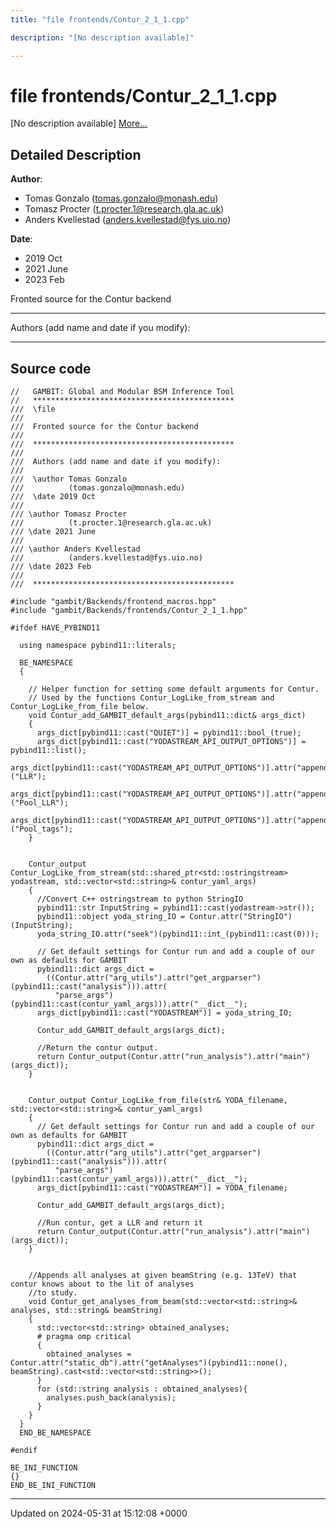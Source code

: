 ```yaml
---
title: "file frontends/Contur_2_1_1.cpp"

description: "[No description available]"

---
```


# file frontends/Contur_2_1_1.cpp

[No description available] [More...](#detailed-description)

## Detailed Description


**Author**: 

  * Tomas Gonzalo ([tomas.gonzalo@monash.edu](mailto:tomas.gonzalo@monash.edu)) 
  * Tomasz Procter ([t.procter.1@research.gla.ac.uk](mailto:t.procter.1@research.gla.ac.uk)) 
  * Anders Kvellestad ([anders.kvellestad@fys.uio.no](mailto:anders.kvellestad@fys.uio.no)) 


**Date**: 

  * 2019 Oct
  * 2021 June
  * 2023 Feb


Fronted source for the Contur backend



------------------

Authors (add name and date if you modify):



------------------




## Source code

```
//   GAMBIT: Global and Modular BSM Inference Tool
//   *********************************************
///  \file
///
///  Fronted source for the Contur backend
///
///  *********************************************
///
///  Authors (add name and date if you modify):
///
///  \author Tomas Gonzalo
///          (tomas.gonzalo@monash.edu)
///  \date 2019 Oct
///
/// \author Tomasz Procter
///          (t.procter.1@research.gla.ac.uk)
/// \date 2021 June
///
/// \author Anders Kvellestad
///          (anders.kvellestad@fys.uio.no)
/// \date 2023 Feb
///
///  *********************************************

#include "gambit/Backends/frontend_macros.hpp"
#include "gambit/Backends/frontends/Contur_2_1_1.hpp"

#ifdef HAVE_PYBIND11

  using namespace pybind11::literals;

  BE_NAMESPACE
  {

    // Helper function for setting some default arguments for Contur.
    // Used by the functions Contur_LogLike_from_stream and Contur_LogLike_from_file below.
    void Contur_add_GAMBIT_default_args(pybind11::dict& args_dict)
    {
      args_dict[pybind11::cast("QUIET")] = pybind11::bool_(true);
      args_dict[pybind11::cast("YODASTREAM_API_OUTPUT_OPTIONS")] = pybind11::list();
      args_dict[pybind11::cast("YODASTREAM_API_OUTPUT_OPTIONS")].attr("append")("LLR");
      args_dict[pybind11::cast("YODASTREAM_API_OUTPUT_OPTIONS")].attr("append")("Pool_LLR");
      args_dict[pybind11::cast("YODASTREAM_API_OUTPUT_OPTIONS")].attr("append")("Pool_tags");
    }


    Contur_output Contur_LogLike_from_stream(std::shared_ptr<std::ostringstream> yodastream, std::vector<std::string>& contur_yaml_args)
    {
      //Convert C++ ostringstream to python StringIO
      pybind11::str InputString = pybind11::cast(yodastream->str());
      pybind11::object yoda_string_IO = Contur.attr("StringIO")(InputString);
      yoda_string_IO.attr("seek")(pybind11::int_(pybind11::cast(0)));

      // Get default settings for Contur run and add a couple of our own as defaults for GAMBIT
      pybind11::dict args_dict = 
        ((Contur.attr("arg_utils").attr("get_argparser")(pybind11::cast("analysis"))).attr(
          "parse_args")(pybind11::cast(contur_yaml_args))).attr("__dict__");
      args_dict[pybind11::cast("YODASTREAM")] = yoda_string_IO;

      Contur_add_GAMBIT_default_args(args_dict);

      //Return the contur output.
      return Contur_output(Contur.attr("run_analysis").attr("main")(args_dict));
    }


    Contur_output Contur_LogLike_from_file(str& YODA_filename, std::vector<std::string>& contur_yaml_args)
    {
      // Get default settings for Contur run and add a couple of our own as defaults for GAMBIT
      pybind11::dict args_dict = 
        ((Contur.attr("arg_utils").attr("get_argparser")(pybind11::cast("analysis"))).attr(
          "parse_args")(pybind11::cast(contur_yaml_args))).attr("__dict__");
      args_dict[pybind11::cast("YODASTREAM")] = YODA_filename;

      Contur_add_GAMBIT_default_args(args_dict);

      //Run contur, get a LLR and return it
      return Contur_output(Contur.attr("run_analysis").attr("main")(args_dict));
    }


    //Appends all analyses at given beamString (e.g. 13TeV) that contur knows about to the lit of analyses
    //to study.
    void Contur_get_analyses_from_beam(std::vector<std::string>& analyses, std::string& beamString)
    {
      std::vector<std::string> obtained_analyses;
      # pragma omp critical
      {
        obtained_analyses = Contur.attr("static_db").attr("getAnalyses")(pybind11::none(), beamString).cast<std::vector<std::string>>();
      }
      for (std::string analysis : obtained_analyses){
        analyses.push_back(analysis);
      }
    }
  }
  END_BE_NAMESPACE

#endif

BE_INI_FUNCTION
{}
END_BE_INI_FUNCTION
```


-------------------------------

Updated on 2024-05-31 at 15:12:08 +0000
